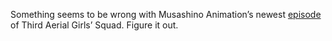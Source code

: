 Something seems to be wrong with Musashino Animation’s newest [episode](https://drive.google.com/file/d/0B2QabAMK7m_gRkVqNk5VbkQ4ajQ/view?usp=sharing) of Third Aerial Girls’ Squad. Figure it out.
